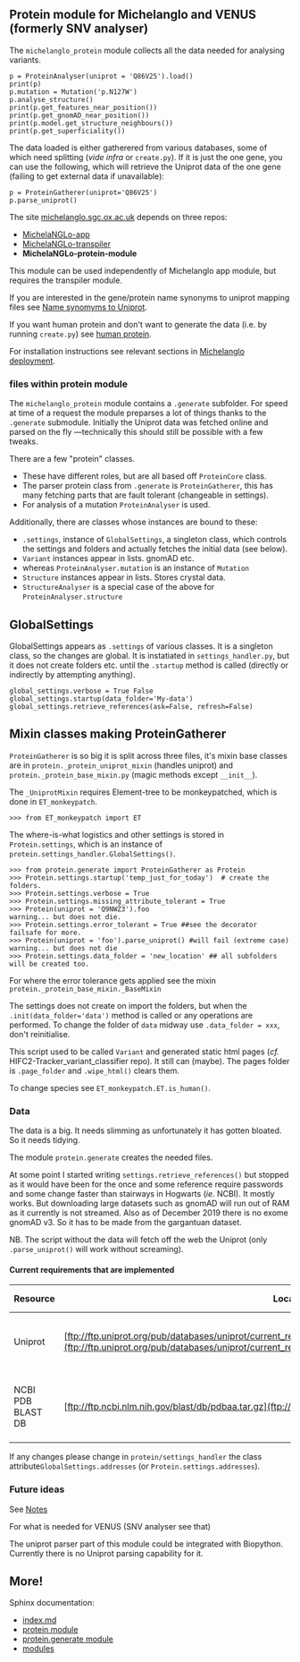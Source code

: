 ## Protein module for Michelanglo and VENUS (formerly SNV analyser)

The `michelanglo_protein` module collects all the data needed for analysing variants.
    
    p = ProteinAnalyser(uniprot = 'Q86V25').load()
    print(p)
    p.mutation = Mutation('p.N127W')
    p.analyse_structure()
    print(p.get_features_near_position())
    print(p.get_gnomAD_near_position())
    print(p.model.get_structure_neighbours())
    print(p.get_superficiality())
    
The data loaded is either gatherered from various databases, some of which need splitting (_vide infra_ or `create.py`).
If it is just the one gene, you can use the following, which will retrieve the Uniprot data of the one gene (failing to get external data if unavailable):

    p = ProteinGatherer(uniprot='Q86V25')
    p.parse_uniprot()
    

The site [michelanglo.sgc.ox.ac.uk](https://michelanglo.sgc.ox.ac.uk) depends on three repos:
* [MichelaNGLo-app](https://github.com/matteoferla/MichelaNGLo)
* [MichelaNGLo-transpiler](https://github.com/matteoferla/MichelaNGLo-transpiler)
* **MichelaNGLo-protein-module**

This module can be used independently of Michelanglo app module, but requires the transpiler module.

If you are interested in the gene/protein name synonyms to uniprot mapping files see 
[Name synomyms to Uniprot](https://github.com/matteoferla/Name-synomyms-to-Uniprot).

If you want human protein and don't want to generate the data (i.e. by running `create.py`) see [human protein](https://github.com/matteoferla/MichelaNGLo-human-protein-data).

For installation instructions see relevant sections in [Michelanglo deployment](https://github.com/matteoferla/MichelaNGLo-app/blob/master/git_docs/deploy.md).

### files within protein module

The `michelanglo_protein` module contains a `.generate` subfolder.
For speed at time of a request the module preparses a lot of things thanks to the `.generate` submodule.
Initially the Uniprot data was fetched online and parsed on the fly —technically this should still be possible with a few tweaks.

There are a few "protein" classes.

* These have different roles, but are all based off `ProteinCore` class.
* The parser protein class from `.generate` is `ProteinGatherer`, this has many fetching parts that are fault tolerant (changeable in settings).
* For analysis of a mutation `ProteinAnalyser` is used.

Additionally, there are classes whose instances are bound to these:

* `.settings`, instance of `GlobalSettings`, a singleton class, which controls the settings and folders and actually fetches the initial data (see below).
* `Variant` instances appear in lists. gnomAD etc.
* whereas `ProteinAnalyser.mutation` is an instance of `Mutation`
* `Structure` instances appear in lists. Stores crystal data.
* `StructureAnalyser` is a special case of the above for `ProteinAnalyser.structure`

## GlobalSettings
GlobalSettings appears as `.settings` of various classes. It is a singleton class, so the changes are global.
It is instatiated in `settings_handler.py`, but it does not create folders etc. until the `.startup` method is called (directly or indirectly by attempting anything).

    global_settings.verbose = True False
    global_settings.startup(data_folder='My-data')
    global_settings.retrieve_references(ask=False, refresh=False)

## Mixin classes making ProteinGatherer
`ProteinGatherer` is so big it is split across three files, it's mixin base classes are in `protein._protein_uniprot_mixin` (handles uniprot) and `protein._protein_base_mixin.py` (magic methods except `__init__`).

The `_UniprotMixin` requires Element-tree to be monkeypatched, which is done in `ET_monkeypatch`.

    >>> from ET_monkeypatch import ET

The where-is-what logistics and other settings is stored in `Protein.settings`, which is an instance of `protein.settings_handler.GlobalSettings()`.

    >>> from protein.generate import ProteinGatherer as Protein
    >>> Protein.settings.startup('temp_just_for_today')  # create the folders.
    >>> Protein.settings.verbose = True
    >>> Protein.settings.missing_attribute_tolerant = True
    >>> Protein(uniprot = 'Q9NWZ3').foo
    warning... but does not die.
    >>> Protein.settings.error_tolerant = True ##see the decorator failsafe for more.
    >>> Protein(uniprot = 'foo').parse_uniprot() #will fail (extreme case)
    warning... but does not die
    >>> Protein.settings.data_folder = 'new_location' ## all subfolders will be created too.

For where the error tolerance gets applied see the mixin `protein._protein_base_mixin._BaseMixin`

The settings does not create on import the folders, but when the `.init(data_folder='data')` method is called or any operations are performed.
To change the folder of `data` midway use `.data_folder = xxx`, don't reinitialise.

This script used to be called `Variant` and generated static html pages (_cf._ HIFC2-Tracker_variant_classifier repo). It still can (maybe).
The pages folder is `.page_folder` and `.wipe_html()` clears them.

To change species see `ET_monkeypatch.ET.is_human()`.

### Data

The data is a big. It needs slimming as unfortunately it has gotten bloated. So it needs tidying.

The module `protein.generate` creates the needed files.

At some point I started writing `settings.retrieve_references()` but stopped as it would have been for the once and some reference require passwords and some change faster than stairways in Hogwarts (_ie._ NCBI).
It mostly works. But downloading large datasets such as gnomAD will run out of RAM as it currently is not streamed.
Also as of December 2019 there is no exome gnomAD v3. So it has to be made from the gargantuan dataset.


NB. The script without the data will fetch off the web the Uniprot (only `.parse_uniprot()` will work without screaming).


#### Current requirements that are implemented

| Resource | Location | Reason | Last checked |
| --- | --- | --- | --- |
| Uniprot | [ftp://ftp.uniprot.org/pub/databases/uniprot/current_release/knowledgebase/complete/uniprot_sprot.xml.gz](ftp://ftp.uniprot.org/pub/databases/uniprot/current_release/knowledgebase/complete/uniprot_sprot.xml.gz) | Most of the data comes from Uniprot | 15/03/2019 |
| NCBI PDB BLAST DB | [ftp://ftp.ncbi.nlm.nih.gov/blast/db/pdbaa.tar.gz](ftp://ftp.ncbi.nlm.nih.gov/blast/db/pdbaa.tar.gz)  | Needed to find homogues with crystal structures | 15/03/2019 |


If any changes please change in `protein/settings_handler` the class attribute`GlobalSettings.addresses` (or `Protein.settings.addresses`).

### Future ideas

See [Notes](notes.md)

For what is needed for VENUS (SNV analyser see that)

The uniprot parser part of this module could be integrated with Biopython. Currently there is no Uniprot parsing capability for it.


## More!

Sphinx documentation:
* [index.md](./index.md)
* [protein module](./protein.md)
* [protein.generate module](./protein.generate.md)
* [modules](./modules.md)